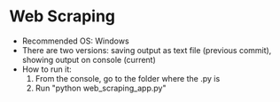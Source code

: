 # Web Scraping
* Recommended OS: Windows
* There are two versions: saving output as text file (previous commit), showing output on console (current)
* How to run it:
    1. From the console, go to the folder where the .py is
    2. Run "python web_scraping_app.py"
